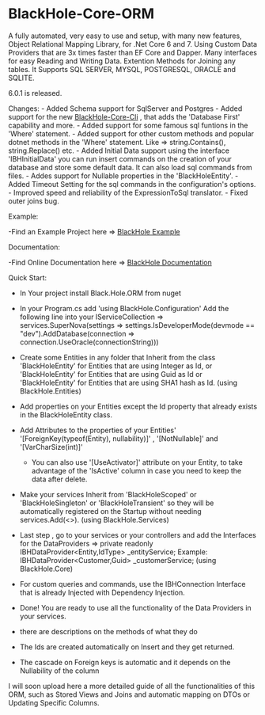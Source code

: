 # BlackHole-Core-ORM
A fully automated, very easy to use and setup, with many new features, Object Relational Mapping Library, for .Net Core 6 and 7. Using Custom Data Providers that are 3x times faster than EF Core and Dapper. Many interfaces for easy Reading and Writing Data. Extention Methods for Joining any tables.
It Supports SQL SERVER, MYSQL, POSTGRESQL, ORACLE and SQLITE.

6.0.1  is released.

  Changes:
    - Added Schema support for SqlServer and Postgres
    - Added support for the new [BlackHole-Core-Cli](https://github.com/Mikarsoft/BlackHole-Core-Cli) , that adds the 'Database First' capability and more.
    - Added support for some famous sql funtions in the 'Where' statement.
    - Added support for other custom methods and popular dotnet methods in the 'Where' statement. Like => string.Contains(), string.Replace() etc.
    - Added Initial Data support using the interface 'IBHInitialData' you can run insert commands on the creation of your database and store some default data.
      It can also load sql commands from files.
    - Addes support for Nullable properties in the 'BlackHoleEntity'.
    - Added Timeout Setting for the sql commands in the configuration's options.
    - Improved speed and reliability of the ExpressionToSql translator.
    - Fixed outer joins bug.


Example:

 -Find an Example Project here => [BlackHole Example](https://github.com/Mikarsoft/BlackHole-Example-Project)
 
Documentation:

 -Find Online Documentation here => [BlackHole Documentation](https://mikarsoft.com/BHDocumentation/index.html)

Quick Start:

- In Your project install Black.Hole.ORM from nuget

- In your Program.cs add 'using BlackHole.Configuration'
  Add the following line into your IServiceCollection =>
    services.SuperNova(settings => settings.IsDeveloperMode(devmode == "dev").AddDatabase(connection => connection.UseOracle(connectionString)))

- Create some Entities in any folder that Inherit from the class 'BlackHoleEntity<int>' for Entities that are using Integer as Id,
  or 'BlackHoleEntity<Guid>' for Entities that are using Guid as Id
  or 'BlackHoleEntity<string>' for Entities that are using SHA1 hash as Id. (using BlackHole.Entities)

- Add properties on your Entities except the Id property that already exists in the BlackHoleEntity class.

- Add Attributes to the properties of your Entities' 
  '[ForeignKey(typeof(Entity), nullability)]' , '[NotNullable]' and '[VarCharSize(int)]'
  * You can also use '[UseActivator]' attribute on your Entity, to take advantage of the 'IsActive' column in case you need to keep the
  data after delete.

- Make your services Inherit from 'BlackHoleScoped' or 'BlackHoleSingleton' or 'BlackHoleTransient' so they will be automatically
  registered on the Startup without needing services.Add(<>). (using BlackHole.Services)
  
 - Last step , go to your services or your controllers and add the Interfaces for the DataProviders =>
  private readonly IBHDataProvider<Entity,IdType> _entityService;
  Example: IBHDataProvider<Customer,Guid> _customerService; (using BlackHole.Core)
 
 - For custom queries and commands, use the IBHConnection Interface that is already Injected with Dependency Injection.
  
 - Done! You are ready to use all the functionality of the Data Providers in your services.
  * there are descriptions on the methods of what they do
   
   * The Ids are created automatically on Insert and they get returned.
   * The cascade on Foreign keys is automatic and it depends on the Nullability of the column
   
 I will soon upload here a more detailed guide of all the functionalities of this ORM, such as Stored Views and Joins
 and automatic mapping on DTOs or Updating Specific Columns.
